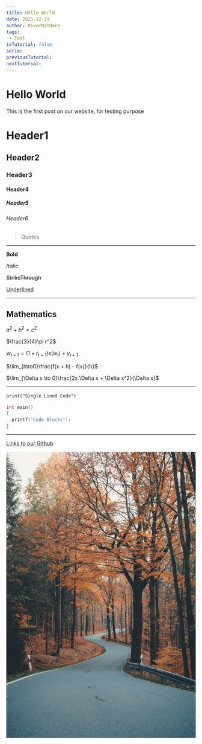 ```yaml
---
title: Hello World
date: 2021-12-19
author: RiverNotHere
tags:
 - Test
isTutorial: false
serie: 
previousTutorial: 
nextTutorial: 
---
```


# Hello World
This is the first post on our website, for testing purpose

# Header1
## Header2
### Header3
#### Header4
##### Header5
###### Header6

> Quotes

---

**Bold**

*Italic*

~~StrikeThrough~~

<u>Underlined</u>

---

## Mathematics

$a^2+b^2=c^2$

$\frac{3}{4}\pi r^2$

$w_{t+1} = (1 + r_{t+1}) s(w_t) + y_{t+1}$

$\lim_{h\to0}\frac{f(x + h) - f(x)}{h}$

$\lim_{\Delta x \to 0}\frac{2x \Delta x + \Delta x^2}{\Delta x}$

---

`print("Single Lined Code")`

```c
int main()
{
  printf("Code Blocks");
}
```

---

[Links to our Github](https://www.github.com/ICU-Studio)

![bg1](./assets/img/bg1.jpeg)



